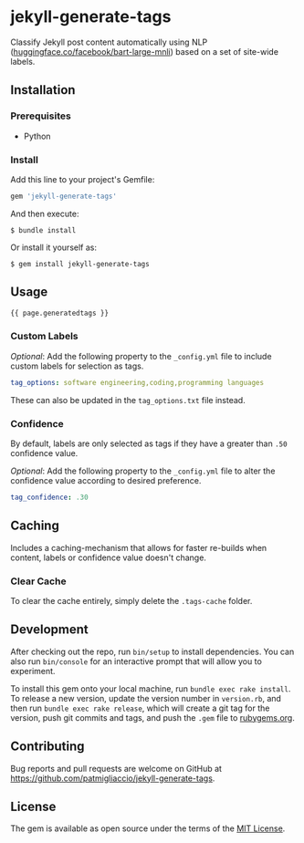 # jekyll-generate-tags

Classify Jekyll post content automatically using NLP ([huggingface.co/facebook/bart-large-mnli](https://huggingface.co/facebook/bart-large-mnli)) based on a set of site-wide labels.

## Installation

### Prerequisites

* Python

### Install

Add this line to your project's Gemfile:

```ruby
gem 'jekyll-generate-tags'
```

And then execute:

    $ bundle install

Or install it yourself as:

    $ gem install jekyll-generate-tags

## Usage

```md           
{{ page.generatedtags }}
```

### Custom Labels

_Optional_: Add the following property to the `_config.yml` file to include custom labels for selection as tags.

```yml
tag_options: software engineering,coding,programming languages
```

These can also be updated in the `tag_options.txt` file instead.

### Confidence

By default, labels are only selected as tags if they have a greater than `.50` confidence value.

_Optional_: Add the following property to the `_config.yml` file to alter the confidence value according to desired preference.

```yml
tag_confidence: .30
```

## Caching

Includes a caching-mechanism that allows for faster re-builds when content, labels or confidence value doesn't change.

### Clear Cache

To clear the cache entirely, simply delete the `.tags-cache` folder.

## Development

After checking out the repo, run `bin/setup` to install dependencies. You can also run `bin/console` for an interactive prompt that will allow you to experiment.

To install this gem onto your local machine, run `bundle exec rake install`. To release a new version, update the version number in `version.rb`, and then run `bundle exec rake release`, which will create a git tag for the version, push git commits and tags, and push the `.gem` file to [rubygems.org](https://rubygems.org).

## Contributing

Bug reports and pull requests are welcome on GitHub at https://github.com/patmigliaccio/jekyll-generate-tags.

## License

The gem is available as open source under the terms of the [MIT License](https://opensource.org/licenses/MIT).